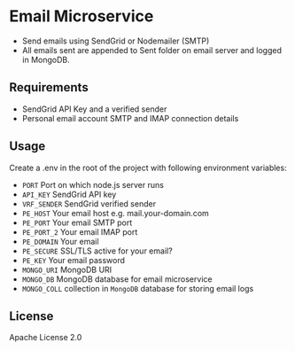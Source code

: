 # Email Microservice

- Send emails using SendGrid or Nodemailer (SMTP)
- All emails sent are appended to Sent folder on email server and logged in MongoDB.


## Requirements

- SendGrid API Key and a verified sender
- Personal email account SMTP and IMAP connection details


## Usage

Create a .env in the root of the project with following environment variables:

- `PORT` Port on which node.js server runs
- `API_KEY` SendGrid API key
- `VRF_SENDER` SendGrid verified sender 
- `PE_HOST` Your email host e.g. mail.your-domain.com
- `PE_PORT` Your email SMTP port
- `PE_PORT_2` Your email IMAP port
- `PE_DOMAIN` Your email
- `PE_SECURE` SSL/TLS active for your email?
- `PE_KEY` Your email password
- `MONGO_URI` MongoDB URI
- `MONGO_DB` MongoDB database for email microservice
- `MONGO_COLL` collection in `MongoDB` database for storing email logs


## License

Apache License 2.0